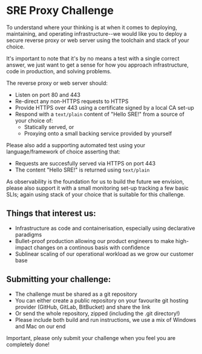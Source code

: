 # SRE Proxy Challenge

To understand where your thinking is at when it comes to deploying, maintaining, and operating infrastructure--we would like you to deploy a secure reverse proxy or web server using the toolchain and stack of your choice.

It's important to note that it's by no means a test with a single correct answer, we just want to get a sense for how you approach infrastructure, code in production, and solving problems.

The reverse proxy or web server should:

* Listen on port 80 and 443
* Re-direct any non-HTTPS requests to HTTPS
* Provide HTTPS over 443 using a certificate signed by a local CA set-up
* Respond with a `text/plain` content of "Hello SRE!" from a source of your choice of:
    * Statically served, or
    * Proxying onto a small backing service provided by yourself

Please also add a supporting automated test using your language/framework of choice asserting that:

* Requests are succesfully served via HTTPS on port 443
* The content "Hello SRE!" is returned using `text/plain`

As observability is the foundation for us to build the future we envision, please also support it with a small monitoring set-up tracking a few basic SLIs; again using stack of your choice that is suitable for this challenge.

## Things that interest us:

* Infrastructure as code and containerisation, especially using declarative paradigms
* Bullet-proof production allowing our product engineers to make high-impact changes on a continous basis with confidence
* Sublinear scaling of our operational workload as we grow our customer base

## Submitting your challenge:

* The challenge must be shared as a git repository
* You can either create a public repository on your favourite git hosting provider (GitHub, GitLab, BitBucket) and share the link
* Or send the whole repository, zipped (including the .git directory!)
* Please include both build and run instructions, we use a mix of Windows and Mac on our end

Important, please only submit your challenge when you feel you are completely done!